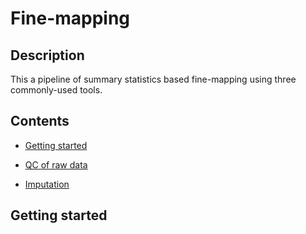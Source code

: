 # Fine-mapping

## Description

This a pipeline of summary statistics based fine-mapping using three commonly-used tools.

## Contents

- [Getting started](#4)

- [QC of raw data](#1)
- [Imputation](#2)

## <a name="4"></a>Getting started

